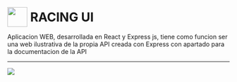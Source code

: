 # <image src="./public/assets/RacingUI.svg" id="img"/>  RACING UI

<style> #img { width: 45px; position: relative; top: 12px} </style>


Aplicacion WEB, desarrollada en React y Express js, tiene como funcion ser una web ilustrativa de la propia API creada con Express con apartado para la documentacion de la API

--------------------------
<image src="./src/Api Maquetado.png">

